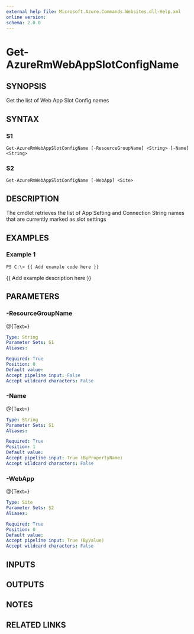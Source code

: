 ```yaml
---
external help file: Microsoft.Azure.Commands.Websites.dll-Help.xml
online version: 
schema: 2.0.0
---
```


# Get-AzureRmWebAppSlotConfigName
## SYNOPSIS
Get the list of Web App Slot Config names

## SYNTAX

### S1
```
Get-AzureRmWebAppSlotConfigName [-ResourceGroupName] <String> [-Name] <String>
```

### S2
```
Get-AzureRmWebAppSlotConfigName [-WebApp] <Site>
```

## DESCRIPTION
The cmdlet retrieves the list of App Setting and Connection String names that are currently marked as slot settings

## EXAMPLES

### Example 1
```
PS C:\> {{ Add example code here }}
```

{{ Add example description here }}

## PARAMETERS

### -ResourceGroupName
@{Text=}

```yaml
Type: String
Parameter Sets: S1
Aliases: 

Required: True
Position: 0
Default value: 
Accept pipeline input: False
Accept wildcard characters: False
```

### -Name
@{Text=}

```yaml
Type: String
Parameter Sets: S1
Aliases: 

Required: True
Position: 1
Default value: 
Accept pipeline input: True (ByPropertyName)
Accept wildcard characters: False
```

### -WebApp
@{Text=}

```yaml
Type: Site
Parameter Sets: S2
Aliases: 

Required: True
Position: 0
Default value: 
Accept pipeline input: True (ByValue)
Accept wildcard characters: False
```

## INPUTS

## OUTPUTS

## NOTES

## RELATED LINKS

